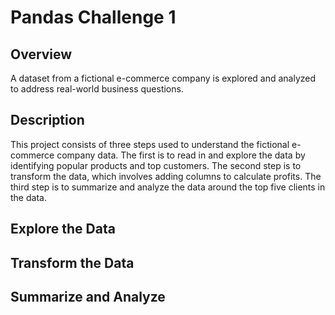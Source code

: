 # Pandas Challenge 1
## Overview
A dataset from a fictional e-commerce company is explored and analyzed to address real-world business questions.

## Description
This project consists of three steps used to understand the fictional e-commerce company data. The first is to read in and explore the data by identifying popular products and top customers. The second step is to transform the data, which involves adding columns to calculate profits. The third step is to summarize and analyze the data around the top five clients in the data.

## Explore the Data


## Transform the Data

## Summarize and Analyze